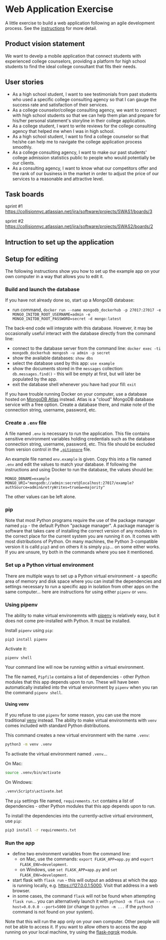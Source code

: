 # Web Application Exercise

A little exercise to build a web application following an agile development process. See the [instructions](instructions.md) for more detail.

## Product vision statement

We want to develp a mobile application that connect students with experienced college counselors, providing a platform for high school students to find the ideal college consultant that fits their needs.

## User stories

- As a high school student, I want to see testimonials from past students who used a specific college consulting agency so that I can gauge the success rate and satisfaction of their services.
- As a college counselor/college consulting agency, we want to connect with high school students so that we can help them plan and prepare for his/her personal statement's storyline in their college application.
- As a college student, I want to write reviews for the college consulting agency that helped me when I was in high school.
- As a high school student, I want to find a college counselor so that he/she can help me to navigate the college application process smoothly.
- As a college consulting agency, I want to make our past students' college admission statistics public to people who would potentially be our clients.
- As a consulting agency, I want to know what our competitors offer and the rank of our business in the market in order to adjust the price of our services to a reasonable and attractive level.

## Task boards

sprint #1
https://collisionnyc.atlassian.net/jira/software/projects/SWAS1/boards/3

sprint #2
https://collisionnyc.atlassian.net/jira/software/projects/SWAS2/boards/2

## Intruction to set up the application
## Setup for editing

The following instructions show you how to set up the example app on your own computer in a way that allows you to edit it.

### Build and launch the database

If you have not already done so, start up a MongoDB database:

- run command, `docker run --name mongodb_dockerhub -p 27017:27017 -e MONGO_INITDB_ROOT_USERNAME=admin -e MONGO_INITDB_ROOT_PASSWORD=secret -d mongo:latest`

The back-end code will integrate with this database. However, it may be occasionally useful interact with the database directly from the command line:

- connect to the database server from the command line: `docker exec -ti mongodb_dockerhub mongosh -u admin -p secret`
- show the available databases: `show dbs`
- select the database used by this app: `use example`
- show the documents stored in the `messages` collection: `db.messages.find()` - this will be empty at first, but will later be populated by the app.
- exit the database shell whenever you have had your fill: `exit`

If you have trouble running Docker on your computer, use a database hosted on [MongoDB Atlas](https://www.mongodb.com/atlas) instead. Atlas is a "cloud" MongoDB database service with a free option. Create a database there, and make note of the connection string, username, password, etc.

### Create a `.env` file

A file named `.env` is necessary to run the application. This file contains sensitive environment variables holding credentials such as the database connection string, username, password, etc. This file should be excluded from version control in the [`.gitignore`](.gitignore) file.

An example file named `env.example` is given. Copy this into a file named `.env` and edit the values to match your database. If following the instructions and using Docker to run the database, the values should be:

```
MONGO_DBNAME=example
MONGO_URI="mongodb://admin:secret@localhost:27017/example?authSource=admin&retryWrites=true&w=majority"
```

The other values can be left alone.

### pip

Note that most Python programs require the use of the package manager named `pip` - the default Python "package manager". A package manager is software that takes care of installing the correct version of any modules in the correct place for the current system you are running it on. It comes with most distributions of Python. On many machines, the Python 3-compatible version it is calld `pip3` and on others it is simply `pip`... on some either works. If you are unsure, try both in the commands where you see it mentioned.

### Set up a Python virtual environment

There are multiple ways to set up a Python virtual environment - a specific area of memory and disk space where you can install the dependencies and settings necessary to run a specific app in isolation from other apps on the same computer... here are instructions for using either `pipenv` or `venv`.

### Using pipenv

The ability to make virtual environemnts with [pipenv](https://pypi.org/project/pipenv/) is relatively easy, but it does not come pre-installed with Python. It must be installed.

Install `pipenv` using `pip`:

```
pip3 install pipenv
```

Activate it:

```
pipenv shell
```

Your command line will now be running within a virtual environment.

The file named, `Pipfile` contains a list of dependencies - other Python modules that this app depends upon to run. These will have been automatically installed into the virtual environment by `pipenv` when you ran the command `pipenv shell`.

#### Using venv

If you refuse to use `pipenv` for some reason, you can use the more traditional [venv](https://docs.python.org/3/library/venv.html) instead. The ability to make virtual environments with `venv` comes included with standard Python distributions.

This command creates a new virtual environment with the name `.venv`:

```bash
python3 -m venv .venv
```

To activate the virtual environment named `.venv`...

On Mac:

```bash
source .venv/bin/activate
```

On Windows:

```bash
.venv\Scripts\activate.bat
```

The `pip` settings file named, `requirements.txt` contains a list of dependencies - other Python modules that this app depends upon to run.

To install the dependencies into the currently-active virtual environment, use `pip`:

```bash
pip3 install -r requirements.txt
```

### Run the app

- define two environment variables from the command line:
  - on Mac, use the commands: `export FLASK_APP=app.py` and `export FLASK_ENV=development`.
  - on Windows, use `set FLASK_APP=app.py` and `set FLASK_ENV=development`.
- start flask with `flask run` - this will output an address at which the app is running locally, e.g. https://127.0.0.1:5000. Visit that address in a web browser.
- in some cases, the command `flask` will not be found when attempting `flask run`... you can alternatively launch it with `python3 -m flask run --host=0.0.0.0 --port=5000` (or change to `python -m ...` if the `python3` command is not found on your system).

Note that this will run the app only on your own computer. Other people will not be able to access it. If you want to allow others to access the app running on your local machine, try using the [flask-ngrok](https://pypi.org/project/flask-ngrok/) module.
